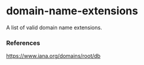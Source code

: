 # domain-name-extensions
A list of valid domain name extensions.

### References
https://www.iana.org/domains/root/db